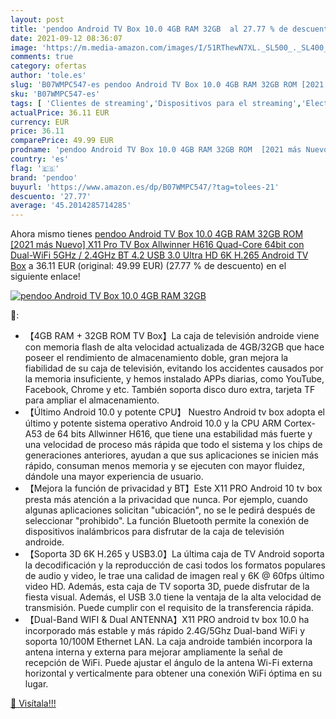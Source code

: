 ```yaml
---
layout: post
title: 'pendoo Android TV Box 10.0 4GB RAM 32GB  al 27.77 % de descuento'
date: 2021-09-12 08:36:07
image: 'https://m.media-amazon.com/images/I/51RThewN7XL._SL500_._SL400_.jpg'
comments: true
category: ofertas
author: 'tole.es'
slug: 'B07WMPC547-es pendoo Android TV Box 10.0 4GB RAM 32GB ROM [2021 más...'
sku: 'B07WMPC547-es'
tags: [ 'Clientes de streaming','Dispositivos para el streaming','Electrónica','Equipos de audio y Hi-Fi','android','pendoo', ]
actualPrice: 36.11 EUR
currency: EUR
price: 36.11
comparePrice: 49.99 EUR
prodname: 'pendoo Android TV Box 10.0 4GB RAM 32GB ROM  [2021 más Nuevo] X11 Pro TV Box Allwinner H616 Quad-Core 64bit con Dual-WiFi 5GHz / 2.4GHz BT 4.2  USB 3.0 Ultra HD 6K H.265 Android TV Box'
country: 'es'
flag: '🇪🇸'
brand: 'pendoo'
buyurl: 'https://www.amazon.es/dp/B07WMPC547/?tag=tolees-21'
descuento: '27.77'
average: '45.2014285714285'
---
```


Ahora mismo tienes [pendoo Android TV Box 10.0 4GB RAM 32GB ROM  [2021 más Nuevo] X11 Pro TV Box Allwinner H616 Quad-Core 64bit con Dual-WiFi 5GHz / 2.4GHz BT 4.2  USB 3.0 Ultra HD 6K H.265 Android TV Box](https://www.amazon.es/dp/B07WMPC547/?tag=tolees-21) a 36.11 EUR (original: 49.99 EUR) (27.77 %  de descuento) en el siguiente enlace!

[![pendoo Android TV Box 10.0 4GB RAM 32GB ](https://m.media-amazon.com/images/I/51RThewN7XL._SL500_._SL400_.jpg)](https://www.amazon.es/dp/B07WMPC547/?tag=tolees-21)

🔎:

- 【4GB RAM + 32GB ROM TV Box】La caja de televisión androide viene con memoria flash de alta velocidad actualizada de 4GB/32GB que hace poseer el rendimiento de almacenamiento doble, gran mejora la fiabilidad de su caja de televisión, evitando los accidentes causados por la memoria insuficiente, y hemos instalado APPs diarias, como YouTube, Facebook, Chrome y etc. También soporta disco duro extra, tarjeta TF para ampliar el almacenamiento.
- 【Último Android 10.0 y potente CPU】 Nuestro Android tv box adopta el último y potente sistema operativo Android 10.0 y la CPU ARM Cortex-A53 de 64 bits Allwinner H616, que tiene una estabilidad más fuerte y una velocidad de proceso más rápida que todo el sistema y los chips de generaciones anteriores, ayudan a que sus aplicaciones se inicien más rápido, consuman menos memoria y se ejecuten con mayor fluidez, dándole una mayor experiencia de usuario.
- 【Mejora la función de privacidad y BT】Este X11 PRO Android 10 tv box presta más atención a la privacidad que nunca. Por ejemplo, cuando algunas aplicaciones solicitan "ubicación", no se le pedirá después de seleccionar "prohibido". La función Bluetooth permite la conexión de dispositivos inalámbricos para disfrutar de la caja de televisión androide.
- 【Soporta 3D 6K H.265 y USB3.0】La última caja de TV Android soporta la decodificación y la reproducción de casi todos los formatos populares de audio y video, le trae una calidad de imagen real y 6K @ 60fps último video HD. Además, esta caja de TV soporta 3D, puede disfrutar de la fiesta visual. Además, el USB 3.0 tiene la ventaja de la alta velocidad de transmisión. Puede cumplir con el requisito de la transferencia rápida.
- 【Dual-Band WIFI & Dual ANTENNA】X11 PRO android tv box 10.0 ha incorporado más estable y más rápido 2.4G/5Ghz Dual-band WiFi y soporta 10/100M Ethernet LAN. La caja androide también incorpora la antena interna y externa para mejorar ampliamente la señal de recepción de WiFi. Puede ajustar el ángulo de la antena Wi-Fi externa horizontal y verticalmente para obtener una conexión WiFi óptima en su lugar.

[🛒 Visítala!!!](https://www.amazon.es/dp/B07WMPC547/?tag=tolees-21)
